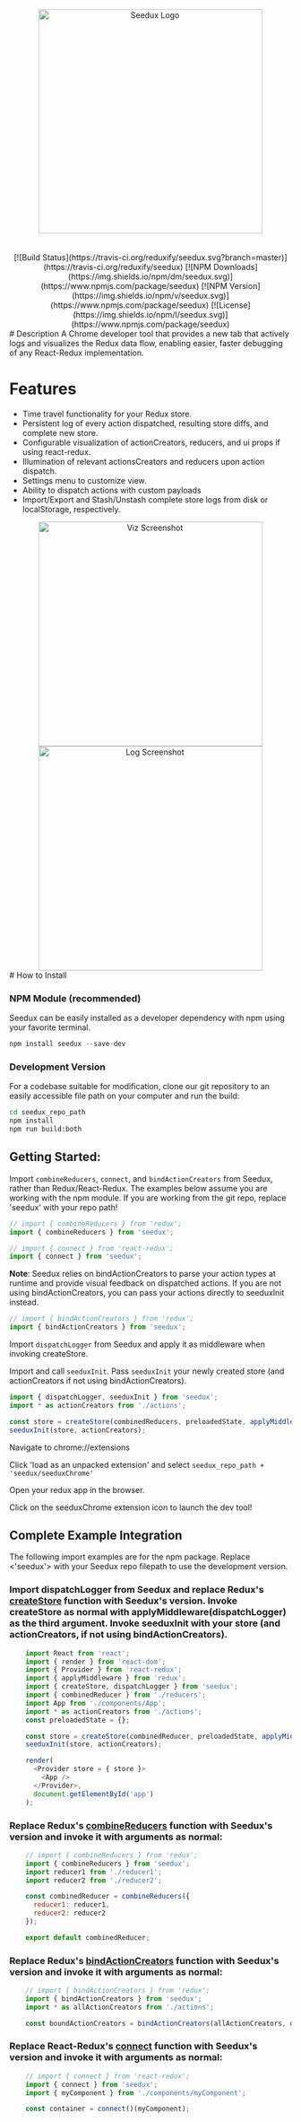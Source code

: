 <div align='center'>
  <img src='http://www.seedux.net/duck' width="400px" alt='Seedux Logo'>
</div>
<br>
<br>

<div align='center'>
[![Build Status](https://travis-ci.org/reduxify/seedux.svg?branch=master)](https://travis-ci.org/reduxify/seedux)
[![NPM Downloads](https://img.shields.io/npm/dm/seedux.svg)](https://www.npmjs.com/package/seedux)
[![NPM Version](https://img.shields.io/npm/v/seedux.svg)](https://www.npmjs.com/package/seedux)
[![License](https://img.shields.io/npm/l/seedux.svg)](https://www.npmjs.com/package/seedux)
</div>
# Description
A Chrome developer tool that provides a new tab that actively logs and visualizes the Redux data flow, enabling easier, faster debugging of any React-Redux implementation.

# Features
- Time travel functionality for your Redux store.
- Persistent log of every action dispatched, resulting store diffs, and complete new store.
- Configurable visualization of actionCreators, reducers, and ui props if using react-redux.
- Illumination of relevant actionsCreators and reducers upon action dispatch.
- Settings menu to customize view.
- Ability to dispatch actions with custom payloads
- Import/Export and Stash/Unstash complete store logs from disk or localStorage, respectively.

<div align='center'>
  <img src='http://www.seedux.net/screen1' width="400px" style="display:inline" alt='Viz Screenshot'>
  <img src='http://www.seedux.net/screen2' width="400px" style="display:inline" alt='Log Screenshot'>
</div>
# How to Install

### NPM Module (recommended)

Seedux can be easily installed as a developer dependency with npm using your favorite terminal.

```javascript
npm install seedux --save-dev
```

### Development Version

For a codebase suitable for modification, clone our git repository to an easily accessible file path on your computer and run the build:

```bash
cd seedux_repo_path
npm install
npm run build:both
```

## Getting Started:

Import `combineReducers`, `connect`, and `bindActionCreators` from Seedux, rather than Redux/React-Redux. The examples below assume you are working with the npm module. If you are working from the git repo, replace 'seedux' with your repo path!

```javascript
// import { combineReducers } from 'redux';
import { combineReducers } from 'seedux';
```

```javascript
// import { connect } from 'react-redux';
import { connect } from 'seedux';
```

__Note__: Seedux relies on bindActionCreators to parse your action types at runtime and provide visual feedback on dispatched actions.  If you are not using bindActionCreators, you can pass your actions directly to seeduxInit instead.

```javascript
// import { bindActionCreators } from 'redux';
import { bindActionCreators } from 'seedux';
```

Import `dispatchLogger` from Seedux and apply it as middleware when invoking createStore.

Import and call `seeduxInit`. Pass `seeduxInit` your newly created store (and actionCreators if not using bindActionCreators).

```javascript
import { dispatchLogger, seeduxInit } from 'seedux';
import * as actionCreators from './actions';

const store = createStore(combinedReducers, preloadedState, applyMiddleware(dispatchLogger));
seeduxInit(store, actionCreators);
```

Navigate to chrome://extensions

Click 'load as an unpacked extension' and select ```seedux_repo_path + 'seedux/seeduxChrome'```

Open your redux app in the browser.

Click on the seeduxChrome extension icon to launch the dev tool!

## Complete Example Integration

The following import examples are for the npm package. Replace <'seedux'> with your Seedux repo filepath to use the development version.

### Import dispatchLogger from Seedux and replace Redux's <a href='http://redux.js.org/docs/api/createStore.html'>createStore</a> function with Seedux's version. Invoke createStore as normal with applyMiddleware(dispatchLogger) as the third argument. Invoke seeduxInit with your store (and actionCreators, if not using bindActionCreators).

```javascript
    import React from 'react';
    import { render } from 'react-dom';
    import { Provider } from 'react-redux';
    import { applyMiddleware } from 'redux';
    import { createStore, dispatchLogger } from 'seedux';
    import { combinedReducer } from './reducers';
    import App from './components/App';
    import * as actionCreators from './actions';
    const preloadedState = {};

    const store = createStore(combinedReducer, preloadedState, applyMiddleware(dispatchLogger));
    seeduxInit(store, actionCreators);

    render(
      <Provider store = { store }>
        <App />
      </Provider>,
      document.getElementById('app')
    );
```
### Replace Redux's <a href='http://redux.js.org/docs/api/combineReducers.html'>combineReducers</a> function with Seedux's version and invoke it with arguments as normal:

```javascript
    // import { combineReducers } from 'redux';
    import { combineReducers } from 'seedux';
    import reducer1 from './reducer1';
    import reducer2 from './reducer2';

    const combinedReducer = combineReducers({
      reducer1: reducer1,
      reducer2: reducer2
    });

    export default combinedReducer;
```

### Replace Redux's <a href='http://redux.js.org/docs/api/bindActionCreators.html'>bindActionCreators</a> function with Seedux's version and invoke it with arguments as normal:

```javascript
    // import { bindActionCreators } from 'redux';
    import { bindActionCreators } from 'seedux';
    import * as allActionCreators from './actions';

    const boundActionCreators = bindActionCreators(allActionCreators, dispatch);
```

### Replace React-Redux's <a href='https://github.com/reactjs/react-redux/blob/master/docs/api.md#connectmapstatetoprops-mapdispatchtoprops-mergeprops-options'>connect</a> function with Seedux's version and invoke it with arguments as normal:

```javascript
    // import { connect } from 'react-redux';
    import { connect } from 'seedux';
    import { myComponent } from './components/myComponent';

    const container = connect()(myComponent);
```
